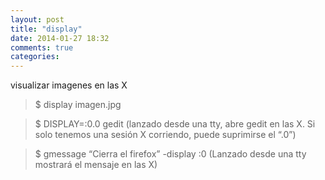 ```yaml
---
layout: post
title: "display"
date: 2014-01-27 18:32
comments: true
categories: 
---
```

visualizar imagenes en las X

>$ display imagen.jpg

>$ DISPLAY=:0.0 gedit  (lanzado desde una tty, abre gedit en las X. Si solo tenemos una sesión X corriendo, puede suprimirse el “.0”)

>$ gmessage “Cierra el firefox” -display :0 (Lanzado desde una tty mostrará el mensaje en las X)

